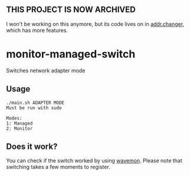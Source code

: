 ## THIS PROJECT IS NOW ARCHIVED
I won't be working on this anymore, but its code lives on
in [addr.changer](https://github.com/mrHeavenli/addr.changer), which has more features.

# monitor-managed-switch
Switches network adapter mode

## Usage

```
./main.sh ADAPTER MODE
Must be run with sudo

Modes:
1: Managed
2: Monitor
```

## Does it work?
You can check if the switch worked by using [wavemon](https://github.com/uoaerg/wavemon).
Please note that switching takes a few moments to register.
